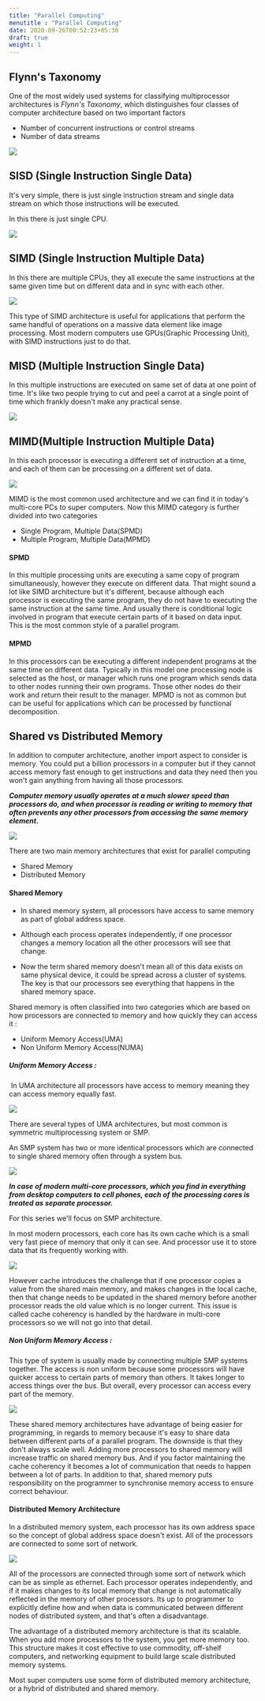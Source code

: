 ```yaml
---
title: "Parallel Computing"
menutitle : "Parallel Computing"
date: 2020-09-26T00:52:23+05:30
draft: true
weight: 1
---
```



## Flynn's Taxonomy

One of the most widely used systems for classifying multiprocessor architectures is *Flynn's Taxonomy*, which distinguishes four classes of computer architecture based on two important factors

* Number of concurrent instructions or control streams
* Number of data streams



![](/images/l2.png?height=500)



## SISD (Single Instruction Single Data)

It's very simple, there is just single instruction stream and single data stream on which those instructions will be executed.

In this there is just single CPU.

![](/images/sisd.png?height=500)

## SIMD (Single Instruction Multiple Data)

In this there are multiple CPUs, they all execute the same instructions at the same given time but on different data and in sync with each other.

![](/images/simd.png?height=600)





This type of SIMD architecture is useful for applications that perform the same handful of operations on a massive data element like image processing. Most modern computers use GPUs(Graphic Processing Unit), with SIMD instructions just to do that.



## MISD (Multiple Instruction Single Data)

In this multiple instructions are executed on same set of data at one point of time. It's like two people trying to cut and peel a carrot at a single point of time which frankly doesn't make any practical sense.

![](/images/misd.png?height=600)





## MIMD(Multiple Instruction Multiple Data)

In this each processor is executing a different set of instruction at a time, and each of them can be processing on a different set of data. 

![](/images/mimd.png?height=600)

MIMD is the most common used architecture and we can find it in today's multi-core PCs to super computers. Now this MIMD category is further divided into two categories

* Single Program, Multiple Data(SPMD)
* Multiple Program, Multiple Data(MPMD)



#### SPMD

In this multiple processing units are executing a same copy of program simultaneously, however they execute on different data. That might sound a lot like SIMD architecture but it's different, because although each processor is executing the same program, they do not have to executing the same instruction at the same time. And usually there is conditional logic involved in program that execute certain parts of it based on data input. This is the most common style of a parallel program.



#### MPMD

In this processors can be executing a different independent programs at the same time on different data. Typically in this model one processing node is selected as the host, or manager which runs one program which sends data to other nodes running their own programs. Those other nodes do their work and return their result to the manager. MPMD is not as common but can be useful for applications which can be processed by functional decomposition. 



## Shared vs Distributed Memory



In addition to computer architecture, another import aspect to consider is memory. You could put a billion processors in a computer but if they cannot access memory fast enough to get instructions and data they need then you won't gain anything from having all those processors. 



***Computer memory usually operates at a much slower speed than processors do, and when processor is reading or writing to memory that often prevents any other processors from accessing the same memory element.*** 

![](/images/mem1.png?height=500)

There are two main memory architectures that exist for parallel computing

* Shared Memory
* Distributed Memory



#### Shared Memory

* In shared memory system, all processors have access to same memory as part of global address space. 
* Although each process operates independently, if one processor changes a memory location all the other processors will see that change. 

* Now the term shared memory doesn't mean all of this data exists on same physical device, it could be spread across a cluster of systems. The key is that our processors see everything that happens in the shared memory space.



Shared memory is often classified into two categories  which are based on how processors are connected to memory and how quickly they can access it : 

* Uniform Memory Access(UMA)
* Non Uniform Memory Access(NUMA)



##### Uniform Memory Access : 

​	In UMA architecture all processors have access to memory meaning they can access memory equally fast. 

![](/images/mem2.png?height=500)



There are several types of UMA architectures, but most common is symmetric multiprocessing system or SMP. 

An SMP system has two or more identical processors which are connected to single shared memory often through a system bus. 

![](/images/mem3.png?height=500)

***In case of modern multi-core processors, which you find in everything from desktop computers to cell phones, each of the processing cores is treated as separate processor.***

For this series we'll focus on SMP architecture. 

In most modern processors, each core has its own cache which is a small very fast piece of memory that only it can see. And processor use it to store data that its frequently working with. 



![](/images/mem4.png?height=500)

However cache introduces the challenge that if one processor copies a value from the shared main memory, and makes changes in the local cache, then that change needs to be updated in the shared memory before another processor reads the old value which is no longer current. This issue is called cache coherency is handled by the hardware in multi-core processors so we will not go into that detail. 



##### Non Uniform Memory Access : 



This type of system is usually made by connecting multiple SMP systems together. The access is non uniform because some processors will have quicker access to certain parts of memory than others. It takes longer to access things over the bus. But overall, every processor can access every part of the memory. 

![](/images/mem5.png?height=500&width=1000)

These shared memory architectures have advantage of being easier for programming, in regards to memory because it's easy to share data between different parts of a parallel program. The downside is that they don't always scale well. Adding more processors to shared memory will increase traffic on shared memory bus. And if you factor maintaining the cache coherency it becomes a lot of communication that needs to happen between a lot of parts. In addition to that, shared memory puts responsibility on the programmer to synchronise memory access to ensure correct behaviour. 



#### Distributed Memory Architecture



In a distributed memory system, each processor has its own address space so the concept of global address space doesn't exist. All of the processors are connected to some sort of network. 



![](/images/mem6.png?height=500&width=1000)

All of the processors are connected through some sort of network which can be as simple as ethernet. Each processor operates independently, and if it makes changes to its local memory that change is not automatically reflected in the memory of other processors. Its up to programmer to explicitly define how and when data is communicated between different nodes of distributed system, and that's often a disadvantage. 

The advantage of a distributed memory architecture is that its scalable. When you add more processors to the system, you get more memory too. This structure makes it cost effective to use commodity, off-shelf computers, and networking equipment to build large scale distributed memory systems. 

Most super computers use some form of distributed memory architecture, or a hybrid of distributed and shared memory.